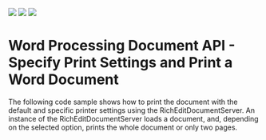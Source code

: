 <!-- default badges list -->
![](https://img.shields.io/endpoint?url=https://codecentral.devexpress.com/api/v1/VersionRange/134576758/18.1.3%2B)
[![](https://img.shields.io/badge/Open_in_DevExpress_Support_Center-FF7200?style=flat-square&logo=DevExpress&logoColor=white)](https://supportcenter.devexpress.com/ticket/details/T590908)
[![](https://img.shields.io/badge/📖_How_to_use_DevExpress_Examples-e9f6fc?style=flat-square)](https://docs.devexpress.com/GeneralInformation/403183)
<!-- default badges end -->
# Word Processing Document API - Specify Print Settings and Print a Word Document


The following code sample shows how to print the document with the default and specific printer settings using the RichEditDocumentServer. An instance of the RichEditDocumentServer loads a document, and, depending on the selected option, prints the whole document or only two pages. 

<br/>


